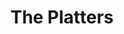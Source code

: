 ---
title: "The Platters"
summary: "USA vocal group formed in Los Angeles in 1952. They were one of the most successful vocal groups of the early rock and roll era. The act went through several personnel changes, with the most successful incarnation comprising lead tenor Tony Williams, David Lynch, Paul Robi, Herb Reed, and Zola Taylor. The group had 40 charting singles on the Billboard Hot 100 chart between 1955 and 1967, including four number-one hits. The Platters were one of the first African-American groups to be accepted as a major chart group and were, for a period of time, the most successful vocal group in the world. Originally managed by , they were later managed by songwriter . Inducted into Rock And Roll Hall of Fame in 1990 . Original line-up : Alex Hodge, Cornell Gunter, David Lynch, Joe Jefferson, Gaynel Hodge. Later line-up : Tony Williams, Zola Taylor, Paul Robi, David Lynch, Herb Reed."
image: "the-platters.jpg"
---